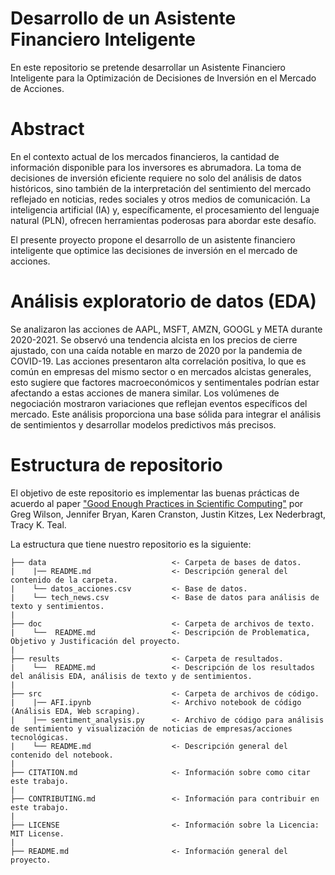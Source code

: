 # Desarrollo de un Asistente Financiero Inteligente

En este repositorio se pretende desarrollar un Asistente Financiero Inteligente para la Optimización de Decisiones de Inversión en el Mercado de Acciones.

# Abstract

En el contexto actual de los mercados financieros, la cantidad de información disponible para los inversores es abrumadora. La toma de decisiones de inversión eficiente requiere no solo del análisis de datos históricos, sino también de la interpretación del sentimiento del mercado reflejado en noticias, redes sociales y otros medios de comunicación. La inteligencia artificial (IA) y, específicamente, el 
procesamiento del lenguaje natural (PLN), ofrecen herramientas poderosas para abordar este desafío.

El presente proyecto propone el desarrollo de un asistente financiero inteligente que optimice las decisiones de inversión en el mercado de acciones.

# Análisis exploratorio de datos (EDA)

Se analizaron las acciones de AAPL, MSFT, AMZN, GOOGL y META durante 2020-2021. Se observó una tendencia alcista en los precios de cierre ajustado, con una caída notable en marzo de 2020 por la pandemia de COVID-19. Las acciones presentaron alta correlación positiva, lo que es común en empresas del mismo sector o en mercados alcistas generales, esto sugiere que factores macroeconómicos y sentimentales podrían estar afectando a estas acciones de manera similar. Los volúmenes de negociación mostraron variaciones que reflejan eventos específicos del mercado. Este análisis proporciona una base sólida para integrar el análisis de sentimientos y desarrollar modelos predictivos más precisos.

# Estructura de repositorio

El objetivo de este repositorio es implementar las buenas prácticas de acuerdo al paper ["Good Enough Practices in Scientific Computing"](https://arxiv.org/abs/1609.00037) por Greg Wilson, Jennifer Bryan, Karen Cranston, Justin Kitzes, Lex Nederbragt, Tracy K. Teal.

La estructura que tiene nuestro repositorio es la siguiente:
    
    ├── data                            <- Carpeta de bases de datos.  
    |    |── README.md                  <- Descripción general del contenido de la carpeta.
    |    └── datos_acciones.csv         <- Base de datos.  
    |    └── tech_news.csv              <- Base de datos para análisis de texto y sentimientos.  
    |      
    ├── doc                             <- Carpeta de archivos de texto.
    |    └──  README.md                 <- Descripción de Problematica, Objetivo y Justificación del proyecto.
    |
    ├── results                         <- Carpeta de resultados.  
    |    └──  README.md                 <- Descripción de los resultados del análisis EDA, análisis de texto y de sentimientos.
    |  
    ├── src                             <- Carpeta de archivos de código.    
    |    |── AFI.ipynb                  <- Archivo notebook de código (Análisis EDA, Web scraping).
    |    |── sentiment_analysis.py      <- Archivo de código para análisis de sentimiento y visualización de noticias de empresas/acciones tecnológicas.
    |    └── README.md                  <- Descripción general del contenido del notebook.
    |  
    ├── CITATION.md                     <- Información sobre como citar este trabajo.  
    |  
    ├── CONTRIBUTING.md                 <- Información para contribuir en este trabajo.  
    |   
    ├── LICENSE                         <- Información sobre la Licencia: MIT License.  
    |  
    ├── README.md                       <- Información general del proyecto.
